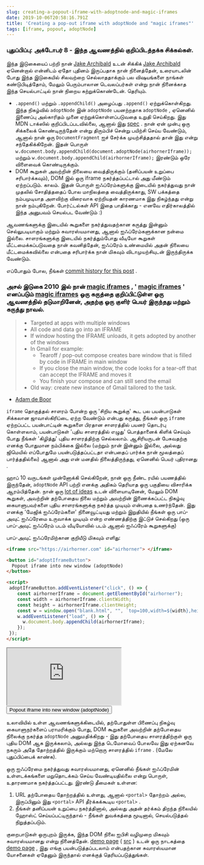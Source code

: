 ```yaml
---
slug: creating-a-popout-iframe-with-adoptnode-and-magic-iframes
date: 2019-10-06T20:58:16.791Z
title: 'Creating a pop-out iframe with adoptNode and "magic iframes"'
tags: [iframe, popout, adoptNode]
---
```


### புதுப்பிப்பு: அக்டோபர் 8 - இந்த ஆவணத்தில் குறிப்பிடத்தக்க சிக்கல்கள்.

இந்த இடுகையைப் பற்றி நான் [Jake Archibald](https://jakearchibald.com/) உடன் சிக்கிக் [Jake Archibald](https://jakearchibald.com/) ஏனென்றால் என்னிடம் ஏதோ புதினம் இருப்பதாக நான் நினைத்தேன், உரையாடலின் போது இந்த இடுகையில் சிலவற்றை செல்லாததாக்கும் பல விஷயங்களை நாங்கள் கண்டுபிடித்தோம், மேலும் பெரும்பாலான டெவலப்பர்கள் என்று நான் நினைக்காத இந்த செயல்பாட்டில் நான் நிறைய கற்றுக்கொண்டேன். தெரியும்.

* `.append()` மற்றும் `.appendChild()` அழைப்பது `.append()` ஏற்றுக்கொள்கிறது. இந்த நிகழ்வில் `adoptNode` இன் `adoptNode` பயனற்றதாக `adoptNode` , ஏனெனில் இணைப்பு அல்காரிதம் முனை ஏற்றுக்கொள்ளப்படுவதை உறுதி செய்கிறது. இது MDN டாக்ஸில் குறிப்பிடப்படவில்லை, ஆனால் இது [spec](https://dom.spec.whatwg.org/#concept-node-append) . நான் ஏன் முன்பு ஒரு சிக்கலைக் கொண்டிருந்தேன் என்று திரும்பிச் சென்று பயிற்சி செய்ய வேண்டும், ஆனால் நான் ஒரு `DocumentFragment` ஐச் சேர்க்க முயற்சித்ததால் தான் இது என்று சந்தேகிக்கிறேன். இதன் பொருள் `w.document.body.appendChild(document.adoptNode(airhornerIframe));` மற்றும் `w.document.body.appendChild(airhornerIframe);` இரண்டும் ஒரே விளைவைக் கொண்டிருக்கும்.
* DOM கூறுகள் அவற்றின் நிலையை வைத்திருக்கும் (தனிப்பயன் உறுப்பை சரிபார்க்கவும்), DOM இல் ஒரு iframe நகர்த்தப்பட்டால் அது மீண்டும் ஏற்றப்படும். காலம். இதன் பொருள் ஐஃப்ரேம்களுக்கு இடையில் நகர்த்துவது நான் முதலில் சோதித்ததைப் போல மாநிலத்தை வைத்திருக்காது, SW பக்கத்தை நம்பமுடியாத அளவிற்கு விரைவாக ஏற்றியதன் காரணமாக இது நிகழ்ந்தது என்று நான் நம்புகிறேன். போர்ட்டல்கள் API இதை பாதிக்காது - எனவே எதிர்காலத்தில் இந்த அனுபவம் செயல்பட வேண்டும் :)

ஆவணங்களுக்கு இடையில் கூறுகளை நகர்த்துவதற்கான கருத்து இன்னும் செல்லுபடியாகும் மற்றும் சுவாரஸ்யமானது, ஆனால் ஐஃப்ரேம்களுக்கான நன்மை இல்லை. சாளரங்களுக்கு இடையில் நகர்த்தும்போது வீடியோ கூறுகள் மீட்டமைக்கப்படுவதை நான் கவனித்தேன், ஐஃப்ரேம் உண்மையில் அதன் நிலையை மீட்டமைக்கவில்லை என்பதை சரிபார்க்க நான் மிகவும் விடாமுயற்சியுடன் இருந்திருக்க வேண்டும்.

எப்போதும் போல, நீங்கள் [commit history for this post](https://github.com/PaulKinlan/paul.kinlan.me/commits/main/content/en/2019-10-06-creating-a-popout-iframe-with-adoptnode-and-magic-iframes.markdown) .

### அசல் இடுகை 2010 இல் நான் [magic iframes](https://www.usenix.org/legacy/events/webapps10/tech/slides/deboor.pdf) , &#39; [magic iframes](https://www.usenix.org/legacy/events/webapps10/tech/slides/deboor.pdf) &#39; எனப்படும் [magic iframes](https://www.usenix.org/legacy/events/webapps10/tech/slides/deboor.pdf) ஒரு கருத்தை குறிப்பிட்டுள்ள ஒரு ஆவணத்தில் தடுமாறினேன், அதற்கு ஒரு குளிர் பெயர் இருந்தது மற்றும் கருத்து நாவல்.

> * Targeted at apps with multiple windows
> * All code and data go into an IFRAME
> * If window hosting the IFRAME unloads, it gets adopted by another of the windows
> * In Gmail for example:
>   * Tearoff / pop-out compose creates bare window that is filled by code in IFRAME in main window
>   * If you close the main window, the code looks for a tear-off that can accept the IFRAME and moves it
>   * You finish your compose and can still send the email
> * Old way: create new instance of Gmail tailored to the task.

- [Adam de Boor](https://www.usenix.org/legacy/events/webapps10/tech/slides/deboor.pdf)

`iframe` தொகுத்தல் சாளரம் போன்ற ஒரு &#39;சிறிய கூறுக்கு&#39; கூட பல பயன்பாடுகள் சிக்கலான ஜாவாஸ்கிரிப்டை ஏற்ற வேண்டும் என்பது கருத்து, நீங்கள் ஒரு `iframe` ஏற்றப்பட்ட பயன்பாட்டின் கூறுகளை பிரதான சாளரத்தில் பயனர் தொடர்பு கொள்ளலாம், பயன்பாடுகள் &#39;புதிய சாளரத்தில் எழுது&#39; பொத்தானைக் கிளிக் செய்யும் போது நீங்கள் &#39;கிழித்து&#39; புதிய சாளரத்திற்கு செல்லலாம். ஆசிரியருடன் பேசுவதற்கு எனக்கு போதுமான நம்பிக்கை இல்லை (மற்றும் நான் இன்னும் இல்லை, அல்லது ஜிமெயில் எப்போதுமே பயன்படுத்தப்பட்டதா என்பதைப் பார்க்க நான் மூலத்தைப் பார்த்ததில்லை) ஆனால் அது என் மனதில் நிலைத்திருந்தது, ஏனெனில் பெயர் புதிரானது .

ஹாப் 10 வருடங்கள் முன்னோக்கி செல்கிறேன், நான் ஒரு நீண்ட ரயில் பயணத்தில் இருந்தேன், `adoptNode` API பற்றி எனக்கு அதிகம் தெரியாத ஒரு பகுதியை விசாரிக்க ஆரம்பித்தேன். நான் ஒரு [lot of ideas](https://nifty-meadowlark.glitch.me/) உடன் விளையாடினேன், மேலும் DOM கூறுகள், அவற்றின் தற்போதைய நிலை மற்றும் அவற்றின் இணைக்கப்பட்ட நிகழ்வு கையாளுபவர்களை புதிய சாளரங்களுக்கு நகர்த்த முடியும் என்பதை உணர்ந்தேன். இது எனக்கு &#39;மேஜிக் ஐஃப்ரேம்களை&#39; நினைவூட்டியது மற்றும் இறுதியில் நீங்கள் ஒரு பாப்-அவுட் ஐஃப்ரேமை உருவாக்க முடியும் என்ற எண்ணத்திற்கு இட்டுச் செல்கிறது (ஒரு பாப்-அவுட் ஐஃப்ரேம் படம் வீடியோவில் படம் ஆனால் ஐஃப்ரேம் கூறுகளுக்கு)

பாப்-அவுட் ஐஃப்ரேமிற்கான குறியீடு மிகவும் எளிது:

```html
<iframe src="https://airhorner.com" id="airhorner"> </iframe>

<button id="adoptIframeButton">
  Popout iframe into new window (adoptNode)
</button>

<script>
 adoptIframeButton.addEventListener("click", () => {
    const airhornerIframe = document.getElementById("airhorner");
    const width = airhornerIframe.clientWidth;
    const height = airhornerIframe.clientHeight;
    const w = window.open("blank.html", "", `top=100,width=${width},height=${height}`);
    w.addEventListener("load", () => {
      w.document.body.appendChild(airhornerIframe);
    });
 });
</script>
```

<iframe src="https://airhorner.com" id="airhorner"> </iframe>

<button id="adoptIframeButton">
  Popout iframe into new window (adoptNode)
</button>

<script>
 adoptIframeButton.addEventListener("click", () => {
    const airhornerIframe = document.getElementById("airhorner");
    const width = airhornerIframe.clientWidth;
    const height = airhornerIframe.clientHeight;
    const w = window.open("/blank.html", "", `top=100,width=${width},height=${height}`);
    w.addEventListener("load", () => {
      w.document.body.appendChild(airhornerIframe);
    });
 });
</script>

உலாவியில் உள்ள ஆவணங்களுக்கிடையில், தற்போதுள்ள பிணைப்பு நிகழ்வு கையாளுநர்களைப் பராமரிக்கும் போது, DOM கூறுகளை அவற்றின் தற்போதைய நிலைக்கு நகர்த்த `adoptNode` அனுமதிக்கிறது - இது தற்போதைய சாளரத்திற்குள் ஒரு புதிய DOM ஆக இருக்கலாம், அல்லது இந்த டெமோவைப் போலவே இது ஏற்கனவே நகரும் அதே தோற்றத்தில் இருக்கும் மற்றொரு சாளரத்தில் `iframe` . (மேலே புதுப்பிப்பைக் காண்க).

ஒரு ஐஃப்ரேமை நகர்த்துவது சுவாரஸ்யமானது, ஏனெனில் நீங்கள் ஐஃப்ரேமின் உள்ளடக்கங்களை மறுதொடக்கம் செய்ய வேண்டியதில்லை என்று பொருள், உதாரணமாக நகர்த்தப்பட்டது. இரண்டு தீமைகள் உள்ளன:

1. URL தற்போதைய தோற்றத்தில் உள்ளது, ஆனால் `<portal>` தோற்றம் அல்ல, இருப்பினும் இது `<portal>` API தீர்க்கக்கூடிய `<portal>` .
2. நீங்கள் தனிப்பயன் உறுப்பை நகர்த்தினால், அல்லது அதன் தர்க்கம் திறந்த நிலையில் ஹோஸ்ட் செய்யப்பட்டிருந்தால் - நீங்கள் துவக்கத்தை மூடினால், செயல்படுத்தல் நிறுத்தப்படும்.

குறைபாடுகள் ஒருபுறம் இருக்க, இந்த DOM நிலை ஐபிசி வழிமுறை மிகவும் சுவாரஸ்யமானது என்று நினைத்தேன். [demo page](https://nifty-meadowlark.glitch.me/) ( [src](https://glitch.com/edit/#!/nifty-meadowlark?path=script.js) ) உடன் ஒரு நாடகத்தை [demo page](https://nifty-meadowlark.glitch.me/) , இது எங்கு பயன்படுத்தப்படலாம் என்பதற்கான சுவாரஸ்யமான யோசனைகள் ஏதேனும் இருந்தால் எனக்குத் தெரியப்படுத்துங்கள்.

